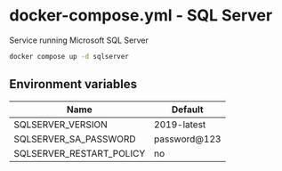 # docker-compose.yml - SQL Server

Service running Microsoft SQL Server

```bash
docker compose up -d sqlserver
```

## Environment variables

| **Name**                 | **Default**  |
| ------------------------ | ------------ |
| SQLSERVER_VERSION        | 2019-latest  |
| SQLSERVER_SA_PASSWORD    | password@123 |
| SQLSERVER_RESTART_POLICY | no           |
